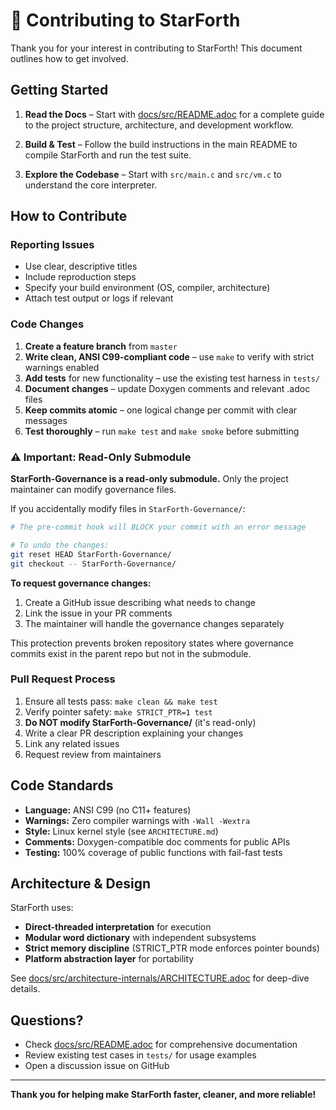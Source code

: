 # 🤝 **Contributing to StarForth**

Thank you for your interest in contributing to StarForth! This document outlines how to get involved.

## Getting Started

1. **Read the Docs** – Start with [docs/src/README.adoc](docs/src/README.adoc) for a complete guide to the project
   structure, architecture, and development workflow.

2. **Build & Test** – Follow the build instructions in the main README to compile StarForth and run the test suite.

3. **Explore the Codebase** – Start with `src/main.c` and `src/vm.c` to understand the core interpreter.

## How to Contribute

### Reporting Issues

- Use clear, descriptive titles
- Include reproduction steps
- Specify your build environment (OS, compiler, architecture)
- Attach test output or logs if relevant

### Code Changes

1. **Create a feature branch** from `master`
2. **Write clean, ANSI C99-compliant code** – use `make` to verify with strict warnings enabled
3. **Add tests** for new functionality – use the existing test harness in `tests/`
4. **Document changes** – update Doxygen comments and relevant .adoc files
5. **Keep commits atomic** – one logical change per commit with clear messages
6. **Test thoroughly** – run `make test` and `make smoke` before submitting

### ⚠️ Important: Read-Only Submodule

**StarForth-Governance is a read-only submodule.** Only the project maintainer can modify governance files.

If you accidentally modify files in `StarForth-Governance/`:

```bash
# The pre-commit hook will BLOCK your commit with an error message

# To undo the changes:
git reset HEAD StarForth-Governance/
git checkout -- StarForth-Governance/
```

**To request governance changes:**

1. Create a GitHub issue describing what needs to change
2. Link the issue in your PR comments
3. The maintainer will handle the governance changes separately

This protection prevents broken repository states where governance commits exist in the parent repo but not in the
submodule.

### Pull Request Process

1. Ensure all tests pass: `make clean && make test`
2. Verify pointer safety: `make STRICT_PTR=1 test`
3. **Do NOT modify StarForth-Governance/** (it's read-only)
4. Write a clear PR description explaining your changes
5. Link any related issues
6. Request review from maintainers

## Code Standards

- **Language:** ANSI C99 (no C11+ features)
- **Warnings:** Zero compiler warnings with `-Wall -Wextra`
- **Style:** Linux kernel style (see `ARCHITECTURE.md`)
- **Comments:** Doxygen-compatible doc comments for public APIs
- **Testing:** 100% coverage of public functions with fail-fast tests

## Architecture & Design

StarForth uses:

- **Direct-threaded interpretation** for execution
- **Modular word dictionary** with independent subsystems
- **Strict memory discipline** (STRICT_PTR mode enforces pointer bounds)
- **Platform abstraction layer** for portability

See [docs/src/architecture-internals/ARCHITECTURE.adoc](docs/src/architecture-internals/ARCHITECTURE.adoc) for deep-dive
details.

## Questions?

- Check [docs/src/README.adoc](docs/src/README.adoc) for comprehensive documentation
- Review existing test cases in `tests/` for usage examples
- Open a discussion issue on GitHub

---

**Thank you for helping make StarForth faster, cleaner, and more reliable!**